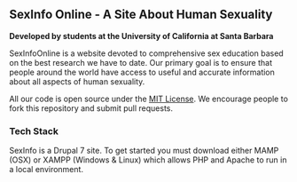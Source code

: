 ## SexInfo Online - A Site About Human Sexuality
**Developed by students at the University of California at Santa Barbara**

SexInfoOnline is a website devoted to comprehensive sex education based on the best research we have to date. Our primary goal is to ensure that people around the world have access to useful and accurate information about all aspects of human sexuality.

All our code is open source under the [MIT License](http://opensource.org/licenses/MIT). We encourage people to fork this repository and submit pull requests.

### Tech Stack
SexInfo is a Drupal 7 site. To get started you must download either MAMP (OSX) or XAMPP (Windows & Linux) which allows PHP and Apache to run in a local environment.
